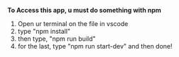 **To Access this app, u must do something with npm** 
1. Open ur terminal on the file in vscode
2. type "npm install"
3. then type, "npm run build"
4. for the last, type "npm run start-dev"
and then done!
